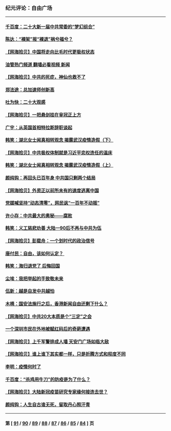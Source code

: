 ### 纪元评论：自由广场
---
#### [千百度：二十大新一届中共常委的“梦幻组合”](../../pages/nsc993/n13852328.md?10260330) 
#### [陈达：“裸架”报“裸退”祸兮福兮？](../../pages/nsc993/n13852366.md?10260330) 
#### [【网海拾贝】中国将走向比毛时代更极权状态](../../pages/nsc993/n13851715.md?10260330) 
#### [油管热门频道 翻墙必看视频 新闻](ok?10260330)
#### [【网海拾贝】中共的死症，神仙也救不了](../../pages/nsc993/n13851413.md?10260330) 
#### [郑法途：总加速师创新高](../../pages/nsc993/n13851576.md?10260330) 
#### [吐为快：二十大观感](../../pages/nsc993/n13851456.md?10260330) 
#### [【网海拾贝】一把悬剑挂在皇冠正上方](../../pages/nsc993/n13851183.md?10260330) 
#### [广宇：从英国首相特拉斯辞职谈起](../../pages/nsc993/n13850804.md?10260330) 
#### [韩笑：湖北女士闻真相转观念 揭露武汉疫情造假（下）](../../pages/nsc993/n13850769.md?10260330) 
#### [【网海拾贝】中共极权体制就是习近平恋权连任的温床](../../pages/nsc993/n13850760.md?10260330) 
#### [韩笑：湖北女士闻真相转观念 揭露武汉疫情造假（上）](../../pages/nsc993/n13850176.md?10260330) 
#### [颜纯钩：再回头已百年身 中共国只剩两个结局](../../pages/nsc993/n13850207.md?10260330) 
#### [【网海拾贝】外资正以前所未有的速度逃离中国](../../pages/nsc993/n13849728.md?10260330) 
#### [党媒喊坚持“动态清零”，网民讽“一百年不动摇”](../../pages/nsc993/n13848552.md?10260330) 
#### [许小存：中共最大的奥秘——腐败](../../pages/nsc993/n13848635.md?10260330) 
#### [韩笑：义工慈悲劝善 大陆一90后不再与中共为伍](../../pages/nsc993/n13848520.md?10260330) 
#### [【网海拾贝】彭载舟：一个划时代的政治信号](../../pages/nsc993/n13847854.md?10260330) 
#### [唐付民：自由，该如何认定？ ](../../pages/nsc993/n13847800.md?10260330) 
#### [韩笑：海归退党了 后悔回国](../../pages/nsc993/n13846872.md?10260330) 
#### [尘埃：我把举起的手致敬未来](../../pages/nsc993/n13846423.md?10260330) 
#### [伍新：越是自发中共越怕](../../pages/nsc993/n13846265.md?10260330) 
#### [木棈：国安法施行之后，香港新闻自由还剩下什么？](../../pages/nsc993/n13844393.md?10260330) 
#### [【网海拾贝】中共20大本质是个“三定”之会](../../pages/nsc993/n13843708.md?10260330) 
#### [一个深圳市民在外地被赋红码后的奇葩遭遇](../../pages/nsc993/n13843303.md?10260330) 
#### [【网海拾贝】上千军警排成人墙 天安门广场如临大敌](../../pages/nsc993/n13842741.md?10260330) 
#### [【网海拾贝】谁上谁下其实都一样，只是折腾方式和程度不同](../../pages/nsc993/n13841688.md?10260330) 
#### [李明：疫情何时了](../../pages/nsc993/n13841552.md?10260330) 
#### [千百度：“杀鸡用牛刀”的防疫是为了什么？](../../pages/nsc993/n13841280.md?10260330) 
#### [【网海拾贝】大陆新冠疫苗研究专家缘何接连去世？](../../pages/nsc993/n13840897.md?10260330) 
#### [颜纯钩：人生自古谁无死，留取丹心照汗青](../../pages/nsc993/n13840525.md?10260330) 

---
#### 第 [ [91](./91.md?10260330) / [90](./90.md?10260330) / [89](./89.md?10260330) / [88](./88.md?10260330) / [87](./87.md?10260330) / [86](./86.md?10260330) / [85](./85.md?10260330) / [84](./84.md?10260330) ] 页
